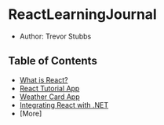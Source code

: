 # ReactLearningJournal
- Author: Trevor Stubbs

## Table of Contents
- [What is React?](ReadingNotes/WhatIsReact.md)
- [React Tutorial App]()
- [Weather Card App]()
- [Integrating React with .NET]()
- [More]